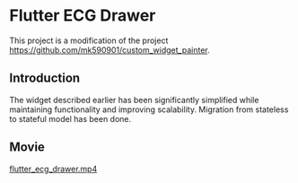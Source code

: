 # Flutter ECG Drawer

This project is a modification of the project https://github.com/mk590901/custom_widget_painter.

## Introduction

The widget described earlier has been significantly simplified while maintaining functionality and improving scalability. Migration from stateless to stateful model has been done.

## Movie

[flutter_ecg_drawer.mp4](..%2F..%2F..%2FDownloads%2Fflutter_ecg_drawer.mp4)